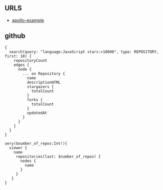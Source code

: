 ## URLS
 - [apollo-example](https://github.com/katopz/react-apollo-graphql-github-example)

## github
```
{
  search(query: "language:JavaScript stars:>10000", type: REPOSITORY, first: 10) {
    repositoryCount
    edges {
      node {
        ... on Repository {
          name
          descriptionHTML
          stargazers {
            totalCount
          }
          forks {
            totalCount
          }
          updatedAt
        }
      }
    }
  }
}
```

```
uery($number_of_repos:Int!){
  viewer {
    name
     repositories(last: $number_of_repos) {
       nodes {
         name
       }
     }
   }
}
```
